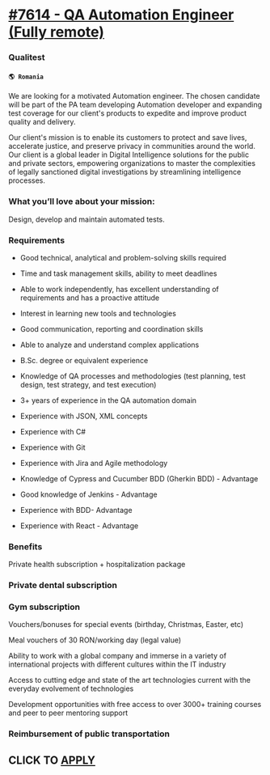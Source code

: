 # [#7614 - QA Automation Engineer (Fully remote)](https://www.remotewlb.com/apply/7614-qa-automation-engineer-fully-remote)  
### Qualitest  
#### `🌎 Romania`  

We are looking for a motivated Automation engineer. The chosen candidate will be part of the PA team developing Automation developer and expanding test coverage for our client's products to expedite and improve product quality and delivery.

Our client's mission is to enable its customers to protect and save lives, accelerate justice, and preserve privacy in communities around the world. Our client is a global leader in Digital Intelligence solutions for the public and private sectors, empowering organizations to master the complexities of legally sanctioned digital investigations by streamlining intelligence processes.

### What you’ll love about your mission:

Design, develop and maintain automated tests.

### Requirements

  * Good technical, analytical and problem-solving skills required
  * Time and task management skills, ability to meet deadlines

  * Able to work independently, has excellent understanding of requirements and has a proactive attitude

  * Interest in learning new tools and technologies

  * Good communication, reporting and coordination skills

  * Able to analyze and understand complex applications

  * B.Sc. degree or equivalent experience 
  * Knowledge of QA processes and methodologies (test planning, test design, test strategy, and test execution)
  * 3+ years of experience in the QA automation domain
  * Experience with JSON, XML concepts
  * Experience with C#
  * Experience with Git
  * Experience with Jira and Agile methodology
  * Knowledge of Cypress and Cucumber BDD (Gherkin BDD) - Advantage
  * Good knowledge of Jenkins - Advantage
  * Experience with BDD- Advantage
  * Experience with React - Advantage

### Benefits

Private health subscription + hospitalization package

### Private dental subscription

### Gym subscription

Vouchers/bonuses for special events (birthday, Christmas, Easter, etc)

Meal vouchers of 30 RON/working day (legal value)

Ability to work with a global company and immerse in a variety of international projects with different cultures within the IT industry

Access to cutting edge and state of the art technologies current with the everyday evolvement of technologies

Development opportunities with free access to over 3000+ training courses and peer to peer mentoring support

### Reimbursement of public transportation

  
## CLICK TO [APPLY](https://www.remotewlb.com/apply/7614-qa-automation-engineer-fully-remote)

